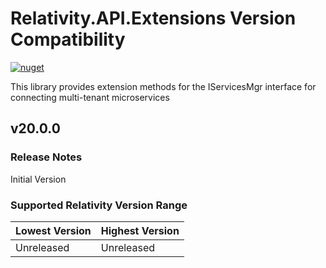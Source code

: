 # Relativity.API.Extensions Version Compatibility

[![nuget](https://img.shields.io/nuget/v/Relativity.API.Extensions.svg)](https://www.nuget.org/packages/Relativity.API.Extensions)

This library provides extension methods for the IServicesMgr interface for connecting multi-tenant microservices

## v20.0.0

### Release Notes

Initial Version

### Supported Relativity Version Range

Lowest Version | Highest Version
--- | ---
Unreleased | Unreleased

